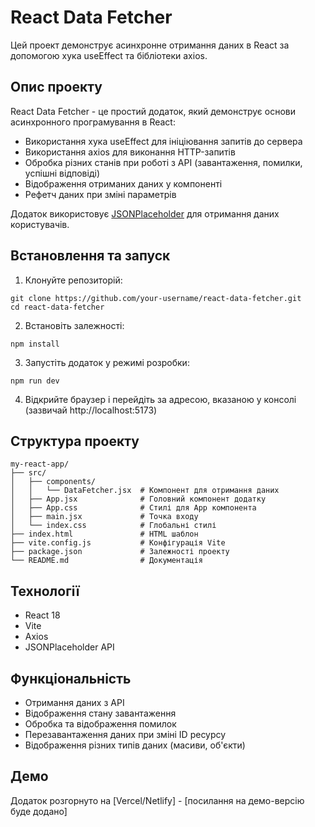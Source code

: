 # React Data Fetcher

Цей проект демонструє асинхронне отримання даних в React за допомогою хука useEffect та бібліотеки axios.

## Опис проекту

React Data Fetcher - це простий додаток, який демонструє основи асинхронного програмування в React:
- Використання хука useEffect для ініціювання запитів до сервера
- Використання axios для виконання HTTP-запитів
- Обробка різних станів при роботі з API (завантаження, помилки, успішні відповіді)
- Відображення отриманих даних у компоненті
- Рефетч даних при зміні параметрів

Додаток використовує [JSONPlaceholder](https://jsonplaceholder.typicode.com/) для отримання даних користувачів.

## Встановлення та запуск

1. Клонуйте репозиторій:
```
git clone https://github.com/your-username/react-data-fetcher.git
cd react-data-fetcher
```

2. Встановіть залежності:
```
npm install
```

3. Запустіть додаток у режимі розробки:
```
npm run dev
```

4. Відкрийте браузер і перейдіть за адресою, вказаною у консолі (зазвичай http://localhost:5173)

## Структура проекту

```
my-react-app/
├── src/
│   ├── components/
│   │   └── DataFetcher.jsx  # Компонент для отримання даних
│   ├── App.jsx              # Головний компонент додатку
│   ├── App.css              # Стилі для App компонента
│   ├── main.jsx             # Точка входу
│   └── index.css            # Глобальні стилі
├── index.html               # HTML шаблон
├── vite.config.js           # Конфігурація Vite
├── package.json             # Залежності проекту
└── README.md                # Документація
```

## Технології

- React 18
- Vite
- Axios
- JSONPlaceholder API

## Функціональність

- Отримання даних з API
- Відображення стану завантаження
- Обробка та відображення помилок
- Перезавантаження даних при зміні ID ресурсу
- Відображення різних типів даних (масиви, об'єкти)

## Демо

Додаток розгорнуто на [Vercel/Netlify] - [посилання на демо-версію буде додано] 